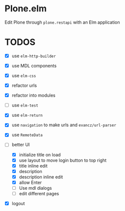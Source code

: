 # Plone.elm

Edit Plone through `plone.restapi` with an Elm application

# TODOS

* [x] use `elm-http-builder`
* [x] use MDL components
* [x] use `elm-css`
* [x] refactor urls
* [x] refactor into modules
* [ ] use `elm-test`
* [x] use `elm-return`
* [x] use `navigation` to make urls and `evancz/url-parser`
* [x] use `RemoteData`
* [ ] better UI
  - [x] initialize title on load
  - [x] use layout to move login button to top right
  - [x] title inline edit
  - [x] description
  - [x] description inline edit
  - [x] allow Enter
  - [ ] Use mdl dialogs
  - [ ] edit different pages
* [x] logout

